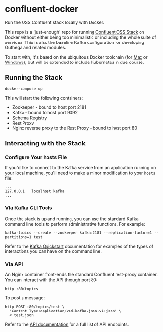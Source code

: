 # confluent-docker

Run the OSS Confluent stack locally with Docker.

This repo is a 'just-enough' repo for running [Confluent OSS Stack](https://www.confluent.io/product/confluent-open-source/) on Docker without either being too minimalistic or including the whole suite of services. This is also the baseline Kafka configuration for developing Guthega and related modules.

To start with, it's based on the ubiquitous Docker toolchain (for [Mac](https://docs.docker.com/docker-for-mac/) or [Windows](https://docs.docker.com/docker-for-windows/)), but will be extended to include Kubernetes in due course.

## Running the Stack

```
docker-compose up
```

This will start the following containers:

* Zookeeper - bound to host port 2181
* Kafka - bound to host port 9092
* Schema Registry
* Rest Proxy
* Nginx reverse proxy to the Rest Proxy - bound to host port 80

## Interacting with the Stack

### Configure Your hosts File

If you'd like to connect to the Kafka service from an application running on your local machine, you'll need to make a minor modification to your `hosts` file:

```
...
127.0.0.1	localhost kafka
...
```

### Via Kafka CLI Tools

Once the stack is up and running, you can use the standard Kafka command line tools to perform administrative functions. For example:

```
kafka-topics --create --zookeeper kafka:2181 --replication-factor=1 --partitions=1 test
```

Refer to the [Kafka Quickstart](https://kafka.apache.org/quickstart) documentation for examples of the types of interactions you can have on the command line.

### Via API

An Nginx container front-ends the standard Confluent rest-proxy container. You can interact with the API through port 80:

```
http :80/topics
```

To post a message:

```
http POST :80/topics/test \
  "Content-Type:application/vnd.kafka.json.v1+json" \
  < test.json
```

Refer to the [API documentation](https://docs.confluent.io/current/kafka-rest/docs/api.html) for a full list of API endpoints.
